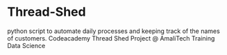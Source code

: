 # Thread-Shed
python script to automate daily processes and keeping track of the names of customers.
Codeacademy Thread Shed Project
@ AmaliTech Training Data Science
